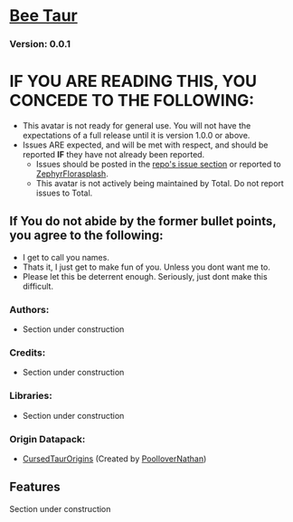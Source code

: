 # [Bee Taur](https://github.com/Taurs-with-Keyboards/FiguraBeeTaurAvatar)
### Version: 0.0.1

# IF YOU ARE READING THIS, YOU CONCEDE TO THE FOLLOWING:
- This avatar is not ready for general use. You will not have the expectations of a full release until it is version 1.0.0 or above.
- Issues ARE expected, and will be met with respect, and should be reported __IF__ they have not already been reported.
  - Issues should be posted in the [repo's issue section][issues] or reported to [ZephyrFlorasplash].
  - This avatar is not actively being maintained by Total. Do not report issues to Total.

## If You do not abide by the former bullet points, you agree to the following:
- I get to call you names.
- Thats it, I just get to make fun of you. Unless you dont want me to.
- Please let this be deterrent enough. Seriously, just dont make this difficult.

### Authors:
- Section under construction

### Credits:
- Section under construction

### Libraries:
- Section under construction

### Origin Datapack:
- [CursedTaurOrigins] (Created by [PoolloverNathan])

## Features
Section under construction


[ZephyrFlorasplash]: https://discord.com/users/781639157935505418
[PoolloverNathan]: https://discord.com/users/402104961812660226
[issues]: /../../issues
[CursedTaurOrigins]: https://github.com/Taurs-with-Keyboards/CursedTaurOrigins
